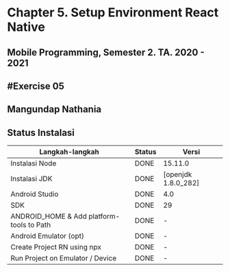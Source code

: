 # Chapter 5. Setup Environment React Native

## Mobile Programming, Semester 2. TA. 2020 - 2021

## #Exercise 05

## Mangundap Nathania

## Status Instalasi

| Langkah-langkah                           | Status | Versi               |
| ----------------------------------------- | ------ | --------------------|
| Instalasi Node                            | DONE   | 15.11.0             |
| Instalasi JDK                             | DONE   | [openjdk 1.8.0_282] |
| Android Studio                            | DONE   | 4.0                 |
| SDK                                       | DONE   | 29                  |
| ANDROID_HOME & Add platform-tools to Path | DONE   | -                   |
| Android Emulator (opt)                    | DONE   | -                   |
| Create Project RN using npx               | DONE   | -                   |
| Run Project on Emulator / Device          | DONE   | -                   |